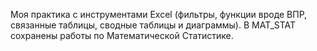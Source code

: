 Моя практика с инструментами Excel (фильтры, функции вроде ВПР, связанные таблицы, сводные таблицы и диаграммы). В MAT_STAT сохранены работы по Математической Статистике.